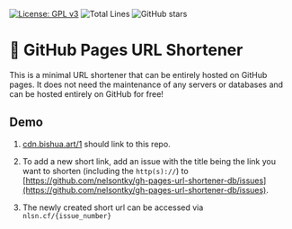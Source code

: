 [![License: GPL v3](https://img.shields.io/badge/License-GPLv3-blue.svg)](https://www.gnu.org/licenses/gpl-3.0)
![Total Lines](https://img.shields.io/tokei/lines/github/nelsontky/gh-pages-url-shortener?color=green)
![GitHub stars](https://img.shields.io/github/stars/nelsontky/gh-pages-url-shortener?style=social)

# 🔗 GitHub Pages URL Shortener

This is a minimal URL shortener that can be entirely hosted on GitHub pages. It
does not need the maintenance of any servers or databases and can be hosted
entirely on GitHub for free!


##  Demo

1. [cdn.bishua.art/1](cdn.bishua.art/1) should link to this repo.

1. To add a new short link, add an issue with the title being the link you want
   to shorten (including the `http(s)://`) to
   [https://github.com/nelsontky/gh-pages-url-shortener-db/issues](https://github.com/nelsontky/gh-pages-url-shortener-db/issues).

1. The newly created short url can be accessed via `nlsn.cf/{issue_number}`

